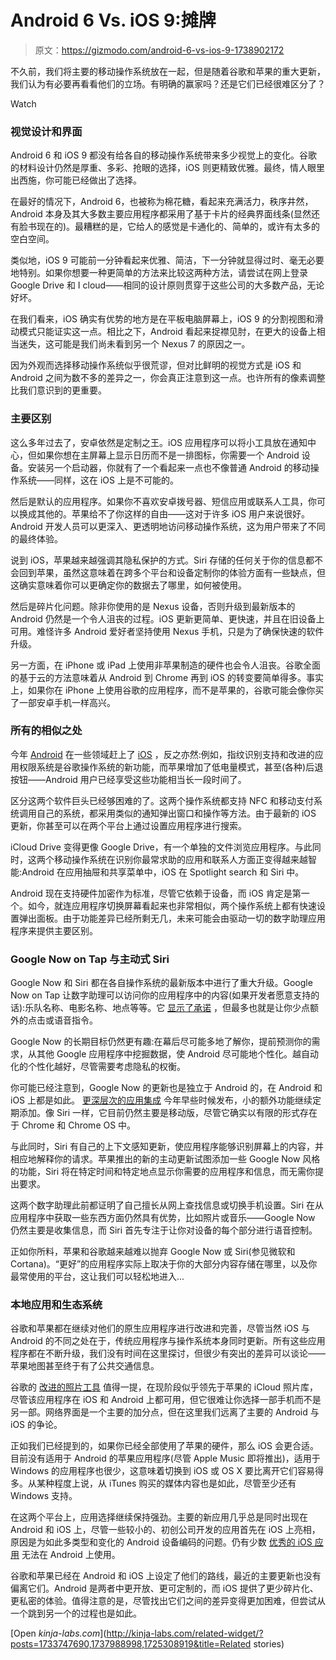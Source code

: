 # Android 6 Vs. iOS 9:摊牌

> 原文：<https://gizmodo.com/android-6-vs-ios-9-1738902172>

不久前，我们将主要的移动操作系统放在一起，但是随着谷歌和苹果的重大更新，我们认为有必要再看看他们的立场。有明确的赢家吗？还是它们已经很难区分了？

Watch

### **视觉设计和界面**

Android 6 和 iOS 9 都没有给各自的移动操作系统带来多少视觉上的变化。谷歌的材料设计仍然是厚重、多彩、抢眼的选择，iOS 则更精致优雅。最终，情人眼里出西施，你可能已经做出了选择。

在最好的情况下，Android 6，也被称为棉花糖，看起来充满活力，秩序井然，Android 本身及其大多数主要应用程序都采用了基于卡片的经典界面线条(显然还有脸书现在的)。最糟糕的是，它给人的感觉是卡通化的、简单的，或许有太多的空白空间。

类似地，iOS 9 可能前一分钟看起来优雅、简洁，下一分钟就显得过时、毫无必要地特别。如果你想要一种更简单的方法来比较这两种方法，请尝试在网上登录 Google Drive 和 I cloud——相同的设计原则贯穿于这些公司的大多数产品，无论好坏。

在我们看来，iOS 确实有优势的地方是在平板电脑屏幕上，iOS 9 的分割视图和滑动模式只能证实这一点。相比之下，Android 看起来捉襟见肘，在更大的设备上相当迷失，这可能是我们尚未看到另一个 Nexus 7 的原因之一。

因为外观而选择移动操作系统似乎很荒谬，但对比鲜明的视觉方式是 iOS 和 Android 之间为数不多的差异之一，你会真正注意到这一点。也许所有的像素调整比我们意识到的更重要。

### **主要区别**

这么多年过去了，安卓依然是定制之王。iOS 应用程序可以将小工具放在通知中心，但如果你想在主屏幕上显示日历而不是一排图标，你需要一个 Android 设备。安装另一个启动器，你就有了一个看起来一点也不像普通 Android 的移动操作系统——同样，这在 iOS 上是不可能的。

然后是默认的应用程序。如果你不喜欢安卓拨号器、短信应用或联系人工具，你可以换成其他的。苹果给不了你这样的自由——这对于许多 iOS 用户来说很好。Android 开发人员可以更深入、更透明地访问移动操作系统，这为用户带来了不同的最终体验。

说到 iOS，苹果越来越强调其隐私保护的方式。Siri 存储的任何关于你的信息都不会回到苹果，虽然这意味着在跨多个平台和设备定制你的体验方面有一些缺点，但这确实意味着你可以更确定你的数据去了哪里，如何被使用。

然后是碎片化问题。除非你使用的是 Nexus 设备，否则升级到最新版本的 Android 仍然是一个令人沮丧的过程。iOS 更新更简单、更快速，并且在旧设备上可用。难怪许多 Android 爱好者坚持使用 Nexus 手机，只是为了确保快速的软件升级。

另一方面，在 iPhone 或 iPad 上使用非苹果制造的硬件也会令人沮丧。谷歌全面的基于云的方法意味着从 Android 到 Chrome 再到 iOS 的转变要简单得多。事实上，如果你在 iPhone 上使用谷歌的应用程序，而不是苹果的，谷歌可能会像你买了一部安卓手机一样高兴。

### **所有的相似之处**

今年 [Android](http://gizmodo.com/14-things-you-can-do-in-android-marshmallow-that-you-co-1736673078) 在一些领域赶上了 [iOS](http://gizmodo.com/23-things-you-can-do-in-ios-9-that-you-couldnt-do-in-io-1731300214) ，反之亦然:例如，指纹识别支持和改进的应用权限系统是谷歌操作系统的新功能，而苹果增加了低电量模式，甚至(各种)后退按钮——Android 用户已经享受这些功能相当长一段时间了。

区分这两个软件巨头已经够困难的了。这两个操作系统都支持 NFC 和移动支付系统调用自己的系统，都采用类似的通知弹出窗口和操作等方法。由于最新的 iOS 更新，你甚至可以在两个平台上通过设置应用程序进行搜索。

iCloud Drive 变得更像 Google Drive，有一个单独的文件浏览应用程序。与此同时，这两个移动操作系统在识别你最常求助的应用和联系人方面正变得越来越智能:Android 在应用抽屉和共享菜单中，iOS 在 Spotlight search 和 Siri 中。

Android 现在支持硬件加密作为标准，尽管它依赖于设备，而 iOS 肯定是第一个。如今，就连应用程序切换屏幕看起来也非常相似，两个操作系统上都有快速设置弹出面板。由于功能差异已经所剩无几，未来可能会由驱动一切的数字助理应用程序来提供主要区别。

### **Google Now on Tap 与主动式 Siri**

Google Now 和 Siri 都在各自操作系统的最新版本中进行了重大升级。Google Now on Tap 让数字助理可以访问你的应用程序中的内容(如果开发者愿意支持的话):乐队名称、电影名称、地点等等。它 [显示了承诺](http://gizmodo.com/google-now-on-tap-hands-on-contextual-awesomeness-1707588235) ，但最多也就是让你少点额外的点击或语音指令。

Google Now 的长期目标仍然更有趣:在幕后尽可能多地了解你，提前预测你的需求，从其他 Google 应用程序中挖掘数据，使 Android 尽可能地个性化。越自动化的个性化越好，尽管需要考虑隐私的权衡。

你可能已经注意到，Google Now 的更新也是独立于 Android 的，在 Android 和 iOS 上都是如此。 [更深层次的应用集成](http://gizmodo.com/google-now-just-got-way-more-useful-1700743133) 今年早些时候发布，小的额外功能继续定期添加。像 Siri 一样，它目前仍然主要是移动版，尽管它确实以有限的形式存在于 Chrome 和 Chrome OS 中。

与此同时，Siri 有自己的上下文感知更新，使应用程序能够识别屏幕上的内容，并相应地解释你的请求。苹果推出的新的主动更新试图添加一些 Google Now 风格的功能，Siri 将在特定时间和特定地点显示你需要的应用程序和信息，而无需你提出要求。

这两个数字助理此前都证明了自己擅长从网上查找信息或切换手机设置。Siri 在从应用程序中获取一些东西方面仍然具有优势，比如照片或音乐——Google Now 仍然主要是收集信息，而 Siri 首先专注于让你对设备的每个部分进行语音控制。

正如你所料，苹果和谷歌越来越难以抛弃 Google Now 或 Siri(参见微软和 Cortana)。“更好”的应用程序实际上取决于你的大部分内容存储在哪里，以及你最常使用的平台，这让我们可以轻松地进入...

### **本地应用和生态系统**

谷歌和苹果都在继续对他们的原生应用程序进行改进和完善，尽管当然 iOS 与 Android 的不同之处在于，传统应用程序与操作系统本身同时更新。所有这些应用程序都在不断升级，我们没有时间在这里探讨，但很少有突出的差异可以谈论——苹果地图甚至终于有了公共交通信息。

谷歌的 [改进的照片工具](http://gizmodo.com/google-photos-hands-on-so-good-im-creeped-out-1707566376) 值得一提，在现阶段似乎领先于苹果的 iCloud 照片库，尽管该应用程序在 iOS 和 Android 上都可用，但它很难让你选择一部手机而不是另一部。网络界面是一个主要的加分点，但在这里我们远离了主要的 Android 与 iOS 的争论。

正如我们已经提到的，如果你已经全部使用了苹果的硬件，那么 iOS 会更合适。目前没有适用于 Android 的苹果应用程序(尽管 Apple Music 即将推出)，适用于 Windows 的应用程序也很少，这意味着切换到 iOS 或 OS X 要比离开它们容易得多。从某种程度上说，从 iTunes 购买的媒体内容也是如此，尽管至少还有 Windows 支持。

在这两个平台上，应用选择继续保持强劲。主要的新应用几乎总是同时出现在 Android 和 iOS 上，尽管一些较小的、初创公司开发的应用首先在 iOS 上亮相，原因是为如此多类型和变化的 Android 设备编码的问题。仍有少数 [优秀的 iOS 应用](https://overcast.fm/) 无法在 Android 上使用。

谷歌和苹果已经在 Android 和 iOS 上设定了他们的路线，最近的主要更新也没有偏离它们。Android 是两者中更开放、更可定制的，而 iOS 提供了更少碎片化、更私密的体验。值得注意的是，尽管找出它们之间的差异变得更加困难，但尝试从一个跳到另一个的过程也是如此。

[Open *kinja-labs.com*](http://kinja-labs.com/related-widget/?posts=1733747690,1737988998,1725308919&title=Related stories)
